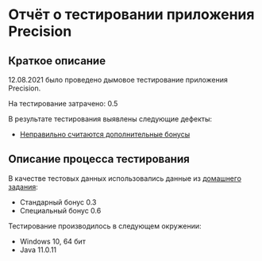 # Отчёт о тестировании приложения Precision

## Краткое описание

12.08.2021 было проведено дымовое тестирование приложения Precision.

На тестирование затрачено: 0.5

В результате тестирования выявлены следующие дефекты:
* [Неправильно считаются дополнительные бонусы](https://github.com/conylafeyy/2.2/issues/1)

## Описание процесса тестирования

В качестве тестовых данных использовались данные из [домашнего задания](https://github.com/netology-code/javaqa-homeworks/tree/master/programming):
* Стандарный бонус 0.3
* Специальный бонус 0.6

Тестирование производилось в следующем окружении:
* Windows 10, 64 бит
* Java 11.0.11
